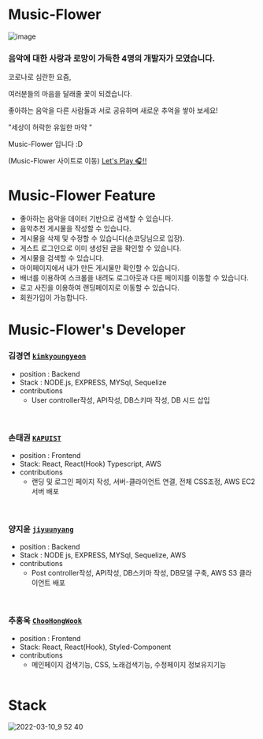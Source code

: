 # Music-Flower

![image](https://user-images.githubusercontent.com/91464689/157590945-3ba79510-a5da-472a-a8c1-71f3e7172632.png)

### 음악에 대한 사랑과 로망이 가득한 4명의 개발자가 모였습니다.

코로나로 심란한 요즘,

여러분들의 마음을 달래줄 꽃이 되겠습니다.

좋아하는 음악을 다른 사람들과 서로 공유하며 새로운 추억을 쌓아 보세요!

"세상이 허락한 유일한 마약 "

Music-Flower 입니다 :D


(Music-Flower 사이트로 이동)
[Let's Play 🎧!!](http://musicflowerclient.s3-website.ap-northeast-2.amazonaws.com/)


# Music-Flower Feature

- 좋아하는 음악을 데이터 기반으로 검색할 수 있습니다.
- 음악추천 게시물을 작성할 수 있습니다.
- 게시물을 삭제 및 수정할 수 있습니다(손코딩님으로 입장).
- 게스트 로그인으로 이미 생성된 글을 확인할 수 있습니다.
- 게시물을 검색할 수 있습니다.
- 마이페이지에서 내가 만든 게시물만 확인할 수 있습니다.
- 배너를 이용하여 스크롤을 내려도 로그아웃과 다른 페이지를 이동할 수 있습니다.
- 로고 사진을 이용하여 랜딩페이지로 이동할 수 있습니다.
- 회원가입이 가능합니다.



# Music-Flower's Developer


### 김경연 [`kimkyoungyeon`](https://github.com/kim-kyoungyeon/kyoungyeon.github.io) 
* position : Backend 
* Stack : NODE.js, EXPRESS, MYSql, Sequelize
* contributions
  * User controller작성, API작성, DB스키마 작성, DB 시드 삽입
<br>  

### 손태권 [`KAPUIST`](https://github.com/KAPUIST)
* position : Frontend 
* Stack: React, React(Hook) Typescript, AWS
* contributions
  *  랜딩 및 로그인 페이지 작성, 서버-클라이언트 연결, 전체 CSS조정, AWS EC2 서버 배포
<br>

### 양지윤 [`jiyuunyang`](https://github.com/jiyuunyang)
* position : Backend 
* Stack : NODE js, EXPRESS, MYSql, Sequelize, AWS
* contributions
  * Post controller작성, API작성, DB스키마 작성, DB모델 구축, AWS S3 클라이언트 배포
<br>

### 추홍욱 [`ChooHongWook`](https://github.com/ChooHongWook)
* position : Frontend 
* Stack: React, React(Hook), Styled-Component
* contributions
  * 메인페이지 검색기능, CSS, 노래검색기능, 수정페이지 정보유지기능
   <br>
   
# Stack
![2022-03-10_9 52 40](https://user-images.githubusercontent.com/91522788/157578616-4de9ce7b-bbec-4a79-adae-82325f614773.png)
